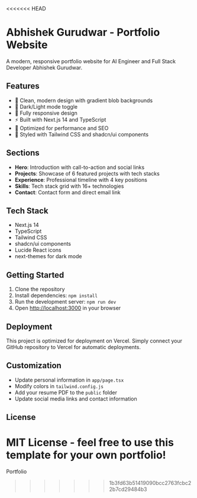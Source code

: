 <<<<<<< HEAD
# Abhishek Gurudwar - Portfolio Website

A modern, responsive portfolio website for AI Engineer and Full Stack Developer Abhishek Gurudwar.

## Features

- 🎨 Clean, modern design with gradient blob backgrounds
- 🌙 Dark/Light mode toggle
- 📱 Fully responsive design
- ⚡ Built with Next.js 14 and TypeScript
- 🎯 Optimized for performance and SEO
- 🎨 Styled with Tailwind CSS and shadcn/ui components

## Sections

- **Hero**: Introduction with call-to-action and social links
- **Projects**: Showcase of 6 featured projects with tech stacks
- **Experience**: Professional timeline with 4 key positions
- **Skills**: Tech stack grid with 16+ technologies
- **Contact**: Contact form and direct email link

## Tech Stack

- Next.js 14
- TypeScript
- Tailwind CSS
- shadcn/ui components
- Lucide React icons
- next-themes for dark mode

## Getting Started

1. Clone the repository
2. Install dependencies: `npm install`
3. Run the development server: `npm run dev`
4. Open [http://localhost:3000](http://localhost:3000) in your browser

## Deployment

This project is optimized for deployment on Vercel. Simply connect your GitHub repository to Vercel for automatic deployments.

## Customization

- Update personal information in `app/page.tsx`
- Modify colors in `tailwind.config.js`
- Add your resume PDF to the `public` folder
- Update social media links and contact information

## License

MIT License - feel free to use this template for your own portfolio!
=======
Portfolio 
>>>>>>> 1b3fd63b51419090bcc2763fcbc22b7cd29484b3
